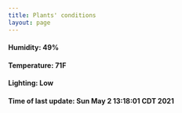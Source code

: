 ```yaml
---
title: Plants' conditions
layout: page
---
```



#### Humidity: 49%
#### Temperature: 71F
#### Lighting: Low
#### Time of last update: Sun May  2 13:18:01 CDT 2021
